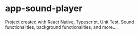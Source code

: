 # app-sound-player
Project created with React Native, Typescript, Unit Test, Sound functionalities, background functionalities, and more....
